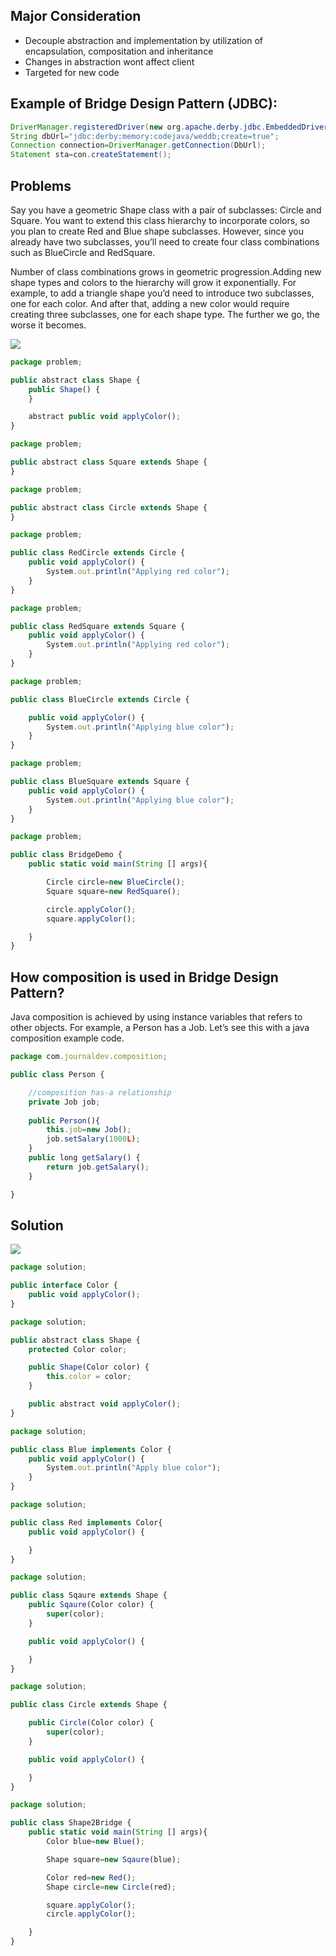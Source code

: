 ## Major Consideration ##
- Decouple abstraction and implementation by utilization of encapsulation, compositation and inheritance
- Changes in abstraction wont affect client
- Targeted for new code


##  Example of Bridge Design Pattern (JDBC): ## 
```java
DriverManager.registeredDriver(new org.apache.derby.jdbc.EmbeddedDriver());
String dbUrl="jdbc:derby:memory:codejava/weddb;create=true";
Connection connection=DriverManager.getConnection(DbUrl);
Statement sta=con.createStatement();
```

## Problems ##
Say you have a geometric Shape class with a pair of subclasses: Circle and Square. 
You want to extend this class hierarchy to incorporate colors, so you plan to create Red and Blue shape subclasses.
 However, since you already have two subclasses, you’ll need to create four class combinations such as BlueCircle and RedSquare.

Number of class combinations grows in geometric progression.Adding new shape types and colors to the hierarchy will grow it exponentially. For example, to add a triangle shape you’d need to introduce two subclasses, one for each color. And after that, adding a new color would require creating three subclasses, one for each shape type. The further we go, the worse it becomes.

<img src="Bridge-Pattern-Problem.png"/>

```js
package problem;

public abstract class Shape {
    public Shape() {
    }

    abstract public void applyColor();
}
```

```js
package problem;

public abstract class Square extends Shape {
}

```

```js
package problem;

public abstract class Circle extends Shape {
}

```
```js
package problem;

public class RedCircle extends Circle {
    public void applyColor() {
        System.out.println("Applying red color");
    }
}

```

```js
package problem;

public class RedSquare extends Square {
    public void applyColor() {
        System.out.println("Applying red color");
    }
}
```

```js
package problem;

public class BlueCircle extends Circle {

    public void applyColor() {
        System.out.println("Applying blue color");
    }
}

```

```js
package problem;

public class BlueSquare extends Square {
    public void applyColor() {
        System.out.println("Applying blue color");
    }
}

```

```js
package problem;

public class BridgeDemo {
    public static void main(String [] args){

        Circle circle=new BlueCircle();
        Square square=new RedSquare();

        circle.applyColor();
        square.applyColor();

    }
}
```

## How composition is used in Bridge Design Pattern? ##
Java composition is achieved by using instance variables that refers to other objects. 
For example, a Person has a Job. Let’s see this with a java composition example code.

```js
package com.journaldev.composition;

public class Person {

    //composition has-a relationship
    private Job job;
   
    public Person(){
        this.job=new Job();
        job.setSalary(1000L);
    }
    public long getSalary() {
        return job.getSalary();
    }

}
```

## Solution ## 
<img src="Bridge-Pattern-Solution.png"/>

```js
package solution;

public interface Color {
    public void applyColor();
}

```

```js
package solution;

public abstract class Shape {
    protected Color color;

    public Shape(Color color) {
        this.color = color;
    }

    public abstract void applyColor();
}

```

```js
package solution;

public class Blue implements Color {
    public void applyColor() {
        System.out.println("Apply blue color");
    }
}
```

```js
package solution;

public class Red implements Color{
    public void applyColor() {

    }
}

```

```js
package solution;

public class Sqaure extends Shape {
    public Sqaure(Color color) {
        super(color);
    }

    public void applyColor() {

    }
}
```

```js
package solution;

public class Circle extends Shape {

    public Circle(Color color) {
        super(color);
    }

    public void applyColor() {

    }
}

```

```js
package solution;

public class Shape2Bridge {
    public static void main(String [] args){
        Color blue=new Blue();

        Shape square=new Sqaure(blue);

        Color red=new Red();
        Shape circle=new Circle(red);

        square.applyColor();
        circle.applyColor();

    }
}

```
